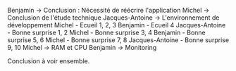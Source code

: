 Benjamin -> Conclusion : Nécessité de réécrire l'application
Michel -> Conclusion de l'étude technique
Jacques-Antoine -> L'environnement de développement
Michel - Ecueil 1, 2, 3
Benjamin - Ecueil 4
Jacques-Antoine - Bonne surprise 1, 2
Michel  - Bonne surprise 3, 4
Benjamin - Bonne surprise 5, 6
Michel  - Bonne surprise 7, 8
Jacques-Antoine - Bonne surprise 9, 10
Michel -> RAM et CPU
Benjamin -> Monitoring

Conclusion à voir ensemble.
